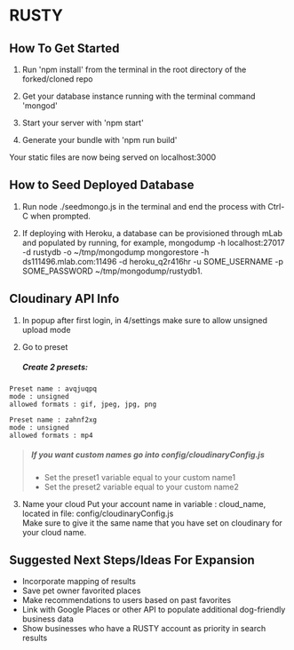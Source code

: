 # RUSTY

## How To Get Started
1. Run 'npm install' from the terminal in the root directory of the forked/cloned repo

2. Get your database instance running with the terminal command 'mongod'

3. Start your server with 'npm start'

4. Generate your bundle with 'npm run build'

Your static files are now being served on localhost:3000


## How to Seed Deployed Database
1. Run node ./seedmongo.js in the terminal and end the process with Ctrl-C when prompted.

2. If deploying with Heroku, a database can be provisioned through mLab and populated by running, for example, mongodump -h localhost:27017 -d rustydb -o ~/tmp/mongodump
mongorestore -h ds111496.mlab.com:11496 -d heroku_q2r416hr -u SOME_USERNAME -p SOME_PASSWORD ~/tmp/mongodump/rustydb1.


## Cloudinary API Info
1. In popup after first login, in 4/settings make sure to allow unsigned upload mode

2. Go to preset
    ##### Create 2 presets:
  ```
  Preset name : avqjuqpq
  mode : unsigned
  allowed formats : gif, jpeg, jpg, png
  ```
  ```
  Preset name : zahnf2xg
  mode : unsigned
  allowed formats : mp4
  ```
> ##### If you want custom names go into config/cloudinaryConfig.js
>  * Set the preset1 variable equal to your custom name1
>  * Set the preset2 variable equal to your custom name2

3. Name your cloud
Put your account name in variable : cloud_name, located in file: config/cloudinaryConfig.js  
Make sure to give it the same name that you have set on cloudinary for your cloud name.


## Suggested Next Steps/Ideas For Expansion
- Incorporate mapping of results
- Save pet owner favorited places
- Make recommendations to users based on past favorites
- Link with Google Places or other API to populate additional dog-friendly business data
- Show businesses who have a RUSTY account as priority in search results
